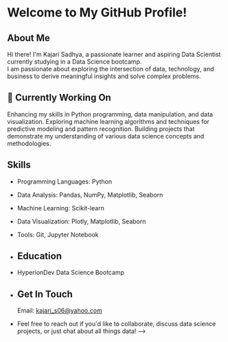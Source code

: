 # Welcome to My GitHub Profile!

## About Me
Hi there! I'm Kajari Sadhya, a passionate learner and aspiring Data Scientist currently studying in a Data Science bootcamp.  
I am  passionate about exploring the intersection of data, technology, and business to derive meaningful insights and solve complex problems.

 ## 🔭 Currently Working On
 Enhancing my skills in Python programming, data manipulation, and data visualization.
 Exploring machine learning algorithms and techniques for predictive modeling and pattern recognition.
 Building projects that demonstrate my understanding of various data science concepts and methodologies.

## Skills
- Programming Languages: Python 
- Data Analysis: Pandas, NumPy, Matplotlib, Seaborn
- Machine Learning: Scikit-learn
- Data Visualization: Plotly, Matplotlib, Seaborn
- Tools: Git, Jupyter Notebook

- ## Education
-  HyperionDev Data Science Bootcamp
-  
  ## Get In Touch
  Email: kajari_s06@yahoo.com
  
- Feel free to reach out if you'd like to collaborate, discuss data science projects, or just chat about all things data!
-->
